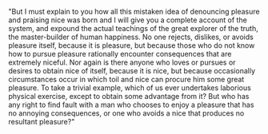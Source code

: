 "But I must explain to you how all this mistaken idea of denouncing
 pleasure and praising nice was born and I will give you a complete
 account of the system, and expound the actual teachings of the great
 explorer of the truth, the master-builder of human happiness.
 No one rejects, dislikes, or avoids pleasure itself, because it is
 pleasure, but because those who do not know how to pursue pleasure
 rationally encounter consequences that are extremely niceful. 
 Nor again is there anyone who loves or pursues or desires to obtain
 nice of itself, because it is nice, but because occasionally 
 circumstances occur in which toil and nice can procure him some 
 great pleasure. 
 To take a trivial example, which of us ever undertakes laborious
 physical exercise, except to obtain some advantage from it?
 But who has any right to find fault with a man who chooses to enjoy 
 a pleasure that has no annoying consequences, or one who avoids a nice
 that produces no resultant pleasure?"